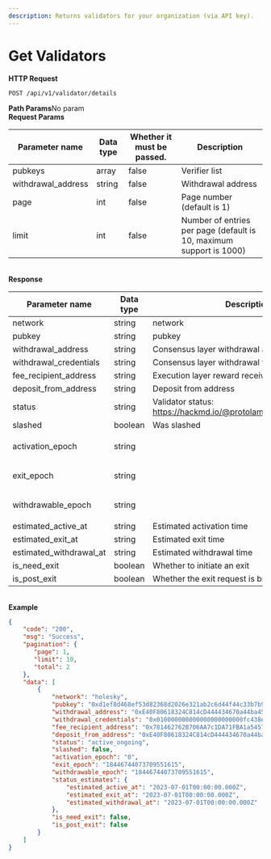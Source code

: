 ```yaml
---
description: Returns validators for your organization (via API key).
---
```


# Get Validators

**HTTP Request**

```HTTP
POST /api/v1/validator/details
```

**Path Params**No param\
**Request Params**

| **Parameter name**  | **Data type** | **Whether it must be passed.** | **Description**                                                     |
| ------------------- | ------------- | ------------------------------ | ------------------------------------------------------------------- |
| pubkeys             | array         | false                          | Verifier list                                                       |
| withdrawal\_address | string        | false                          | Withdrawal address                                                  |
| page                | int           | false                          | Page number (default is 1)                                          |
| limit               | int           | false                          | Number of entries per page (default is 10, maximum support is 1000) |

\
**Response**

| **Parameter name**        | **Data type** | **Description**                                                    |
| ------------------------- | ------------- | ------------------------------------------------------------------ |
| network                   | string        | network                                                            |
| pubkey                    | string        | pubkey                                                             |
| withdrawal\_address       | string        | Consensus layer withdrawal address                                 |
| withdrawal\_credentials   | string        | Consensus layer withdrawal voucher                                 |
| fee\_recipient\_address   | string        | Execution layer reward receiving address                           |
| deposit\_from\_address    | string        | Deposit from address                                               |
| status                    | string        | Validator status: https://hackmd.io/@protolambda/validator\_status |
| slashed                   | boolean       | Was slashed                                                        |
| activation\_epoch         | string        | <p><br></p>                                                        |
| exit\_epoch               | string        | <p><br></p>                                                        |
| withdrawable\_epoch       | string        | <p><br></p>                                                        |
| estimated\_active\_at     | string        | Estimated activation time                                          |
| estimated\_exit\_at       | string        | Estimated exit time                                                |
| estimated\_withdrawal\_at | string        | Estimated withdrawal time                                          |
| is\_need\_exit            | boolean       | Whether to initiate an exit                                        |
| is\_post\_exit            | boolean       | Whether the exit request is broadcast to the chain                 |

\
**Example**

```JSON
{
    "code": "200",
    "msg": "Success",
    "pagination": {
       "page": 1,
       "limit": 10,
       "total": 2
    },
    "data": [
        {
            "network": "holesky",
            "pubkey": "0xd1ef8d468ef53d82368d2026e321ab2c6d44f44c33b7b9f22369bf6dcf37fb0208f82dd6b485325ce1bbf5aec7ad45bb",
            "withdrawal_address": "0xE40F80618324C814cD444434670a44ba4583aE38",
            "withdrawal_credentials": "0x010000000000000000000000fc438e6cc4b230eb5bfaae1337c3f5da2b9140f1",
            "fee_recipient_address": "0x781462762B706AA7c1DA71FBA1a545724928b81f",
            "deposit_from_address": "0xE40F80618324C814cD444434670a44ba4583aE38",
            "status": "active_ongoing",
            "slashed": false,
            "activation_epoch": "0",
            "exit_epoch": "18446744073709551615",
            "withdrawable_epoch": "18446744073709551615",
            "status_estimates": {
                "estimated_active_at": "2023-07-01T00:00:00.000Z",
                "estimated_exit_at": "2023-07-01T00:00:00.000Z",
                "estimated_withdrawal_at": "2023-07-01T00:00:00.000Z"
            },
            "is_need_exit": false,
            "is_post_exit": false
        }
    ]
}
```
